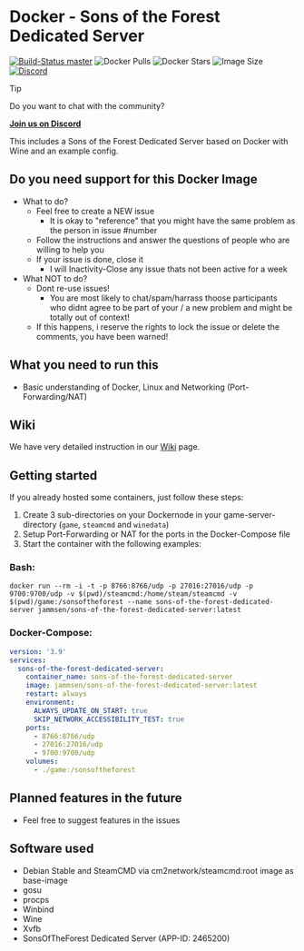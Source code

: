 # Docker - Sons of the Forest Dedicated Server

[![Build-Status master](https://github.com/jammsen/docker-sons-of-the-forest-dedicated-server/blob/master/.github/workflows/docker-build-and-push.yml/badge.svg)](https://github.com/jammsen/docker-sons-of-the-forest-dedicated-server/blob/master/.github/workflows/docker-build-and-push.yml)
![Docker Pulls](https://img.shields.io/docker/pulls/jammsen/sons-of-the-forest-dedicated-server)
![Docker Stars](https://img.shields.io/docker/stars/jammsen/sons-of-the-forest-dedicated-server)
![Image Size](https://img.shields.io/docker/image-size/jammsen/sons-of-the-forest-dedicated-server/latest)
[![Discord](https://img.shields.io/discord/532141442731212810?logo=discord&label=Discord&link=https%3A%2F%2Fdiscord.gg%2F7tacb9Q6tj)](https://discord.gg/7tacb9Q6tj)

> [!TIP]
> Do you want to chat with the community?
>
> **[Join us on Discord](https://discord.gg/7tacb9Q6tj)**

This includes a Sons of the Forest Dedicated Server based on Docker with Wine and an example config.

## Do you need support for this Docker Image

- What to do?
  - Feel free to create a NEW issue
    - It is okay to "reference" that you might have the same problem as the person in issue #number
  - Follow the instructions and answer the questions of people who are willing to help you
  - If your issue is done, close it
    - I will Inactivity-Close any issue thats not been active for a week
- What NOT to do?
  - Dont re-use issues!
    - You are most likely to chat/spam/harrass thoose participants who didnt agree to be part of your / a new problem and might be totally out of context!
  - If this happens, i reserve the rights to lock the issue or delete the comments, you have been warned!

## What you need to run this

- Basic understanding of Docker, Linux and Networking (Port-Forwarding/NAT)

## Wiki

We have very detailed instruction in our [Wiki](https://github.com/jammsen/docker-sons-of-the-forest-dedicated-server/wiki) page.

## Getting started

If you already hosted some containers, just follow these steps:

1. Create 3 sub-directories on your Dockernode in your game-server-directory (`game`, `steamcmd` and `winedata`)
2. Setup Port-Forwarding or NAT for the ports in the Docker-Compose file
3. Start the container with the following examples:


### Bash:

```console
docker run --rm -i -t -p 8766:8766/udp -p 27016:27016/udp -p 9700:9700/udp -v $(pwd)/steamcmd:/home/steam/steamcmd -v $(pwd)/game:/sonsoftheforest --name sons-of-the-forest-dedicated-server jammsen/sons-of-the-forest-dedicated-server:latest
```

### Docker-Compose:

```yaml
version: '3.9'
services:
  sons-of-the-forest-dedicated-server:
    container_name: sons-of-the-forest-dedicated-server
    image: jammsen/sons-of-the-forest-dedicated-server:latest
    restart: always
    environment:
      ALWAYS_UPDATE_ON_START: true
      SKIP_NETWORK_ACCESSIBILITY_TEST: true
    ports:
      - 8766:8766/udp
      - 27016:27016/udp
      - 9700:9700/udp
    volumes:
      - ./game:/sonsoftheforest
```

## Planned features in the future

- Feel free to suggest features in the issues

## Software used

- Debian Stable and SteamCMD via cm2network/steamcmd:root image as base-image
- gosu
- procps
- Winbind
- Wine
- Xvfb
- SonsOfTheForest Dedicated Server (APP-ID: 2465200)
